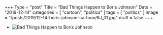 +++
Type = "post"
Title = "Bad Things Happen to Boris Johnson"
Date = "2019-12-14"
categories = [ "cartoon", "politics" ]
tags = [
    "politics"
]
image = "/posts/2019/12-14-boris-johnson-cartoon/BJ_01.jpg"
draft = false
+++

* ![Bad Things Happen to Boris Johnson](/posts/2019/12-14-boris-johnson-cartoon/BJ_01.jpg)

<!--more-->
